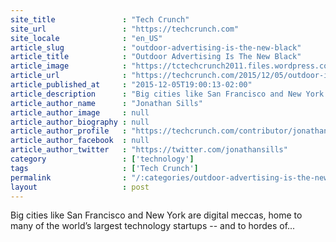 ```yaml
---
site_title               : "Tech Crunch"
site_url                 : "https://techcrunch.com"
site_locale              : "en_US"
article_slug             : "outdoor-advertising-is-the-new-black"
article_title            : "Outdoor Advertising Is The New Black"
article_image            : "https://tctechcrunch2011.files.wordpress.com/2015/12/billboardpark.jpg?w=764&h=400&crop=1"
article_url              : "https://techcrunch.com/2015/12/05/outdoor-is-the-new-black/"
article_published_at     : "2015-12-05T19:00:13-02:00"
article_description      : "Big cities like San Francisco and New York are digital meccas, home to many of the world’s largest technology startups -- and to hordes of..."
article_author_name      : "Jonathan Sills"
article_author_image     : null
article_author_biography : null
article_author_profile   : "https://techcrunch.com/contributor/jonathan-sills/"
article_author_facebook  : null
article_author_twitter   : "https://twitter.com/jonathansills"
category                 : ['technology']
tags                     : ['Tech Crunch']
permalink                : "/:categories/outdoor-advertising-is-the-new-black/"
layout                   : post
---
```


Big cities like San Francisco and New York are digital meccas, home to many of the world’s largest technology startups -- and to hordes of...
